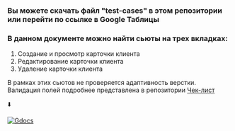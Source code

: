 ### Вы можете скачать файл "test-cases" в этом репозитории или перейти по ссылке в Google Таблицы
### В данном документе можно найти сьюты на трех вкладках:
1. Создание и просмотр карточки клиента
2. Редактирование карточки клиента
3. Удаление карточки клиента

В рамках этих сьютов не проверяется адаптивность верстки. Валидация полей подробнее представлена в репозитории [Чек-лист](https://github.com/ConstantineQA/Checklist)

⬇️

[![Gdocs](https://img.shields.io/badge/-docs.google-00AC47?style=for-the-badge&logo=google&logoColor=060138)](https://docs.google.com/spreadsheets/d/19OwGtYJsJD41HcpEWVDdUZ2EOkEXf2ppQJeBo7iJViE/edit?usp=sharing)